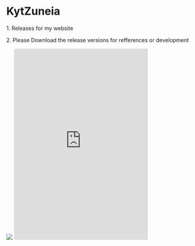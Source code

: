 # KytZuneia
<p>1. Releases for my website<p/>
<p>2. Please Download the release versions for refferences or development<p/>
<img src="https://upload.wikimedia.org/wikipedia/commons/0/03/Vulpes_vulpes_laying_in_snow.jpg">

<iframe src="https://discordapp.com/widget?id=456459901951279108&theme=dark" width="350" height="500" allowtransparency="true" frameborder="0"></iframe>
